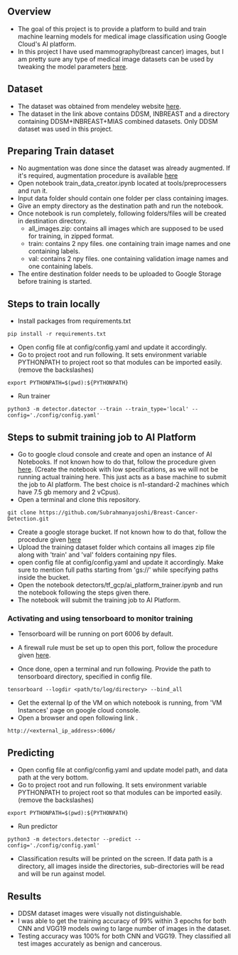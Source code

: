 
## Overview
- The goal of this project is to provide a platform to build and train machine learning models for medical image 
  classification using Google Cloud's AI platform.
- In this project I have used mammography(breast cancer) images, but I am pretty sure any type of
  medical image datasets can be used by tweaking the model parameters [here](detectors/tf_gcp/trainer/models/models.py).

## Dataset
- The dataset was obtained from mendeley website [here](https://data.mendeley.com/datasets/ywsbh3ndr8/5).
- The dataset in the link above contains DDSM, INBREAST and a directory containing DDSM+INBREAST+MIAS
   combined datasets. Only DDSM dataset was used in this project.
   

## Preparing Train dataset
- No augmentation was done since the dataset was already augmented. If it's required, augmentation procedure is available 
   [here](tools/preprocessers/image_augmenter.ipynb)
- Open notebook train_data_creator.ipynb located at tools/preprocessers and run it.
- Input data folder should contain one folder per class containing images.
- Give an empty directory as the destination path and run the notebook.
- Once notebook is run completely, following folders/files will be created in destination directory.
    - all_images.zip: contains all images which are supposed to be used for training, in zipped format.
    - train: contains 2 npy files. one containing train image names and one containing labels.
    - val: contains 2 npy files. one containing validation image names and one containing labels.
- The entire destination folder needs to be uploaded to Google Storage before training is started.

## Steps to train locally

- Install packages from requirements.txt
```shell
pip install -r requirements.txt
```
- Open config file at config/config.yaml and update it accordingly.
- Go to project root and run following. It sets environment variable 
   PYTHONPATH to project root so that modules can be imported easily. (remove the backslashes)
   
```shell
export PYTHONPATH=$(pwd):${PYTHONPATH}
```
- Run trainer
```shell
python3 -m detector.datector --train --train_type='local' --config='./config/config.yaml'
```


## Steps to submit training job to AI Platform

- Go to google cloud console and create and open an instance of AI Notebooks. 
   If not known how to do that, follow the procedure given [here](https://cloud.google.com/notebooks/docs/create-new).
   (Create the notebook with low specifications, as we will not be running actual training here. 
   This just acts as a base machine to submit the job to AI platform. 
   The best choice is n1-standard-2 machines which have 7.5 gb memory and 2 vCpus).
- Open a terminal and clone this repository.
```shell
git clone https://github.com/Subrahmanyajoshi/Breast-Cancer-Detection.git
```
- Create a google storage bucket. If not known how to do that, 
   follow the procedure given [here](https://cloud.google.com/storage/docs/creating-buckets)
- Upload the training dataset folder which contains all images zip file along with 'train' and 'val' 
   folders containing npy files.
- open config file at config/config.yaml and update it accordingly. Make sure to mention full paths
   starting from 'gs://' while specifying paths inside the bucket.
- Open the notebook detectors/tf_gcp/ai_platform_trainer.ipynb and run the notebook 
   following the steps given there.
- The notebook will submit the training job to AI Platform. 

### Activating and using tensorboard to monitor training

- Tensorboard will be running on port 6006 by default.
- A firewall rule must be set up to open this port, follow the procedure given
   [here](https://docs.bitnami.com/google/faq/administration/use-firewall/).
   
- Once done, open a terminal and run following. Provide the path to tensorboard directory, 
   specified in config file.
```shell
tensorboard --logdir <path/to/log/directory> --bind_all
```
- Get the external Ip of the VM on which notebook is running, from 'VM Instances' page on google cloud console.
- Open a browser and open following link .
```text
http://<external_ip_address>:6006/
```

## Predicting
- Open config file at config/config.yaml and update model path, and data path at the very bottom.
- Go to project root and run following. It sets environment variable PYTHONPATH to project root so that 
   modules can be imported easily. (remove the backslashes)
```shell
export PYTHONPATH=$(pwd):${PYTHONPATH}
```
- Run predictor
```shell
python3 -m detectors.detector --predict --config='./config/config.yaml'
```
- Classification results will be printed on the screen. If data path is a directory, 
   all images inside the directories, sub-directories will be read and will be run against model.
   
## Results

- DDSM dataset images were visually not distinguishable.
- I was able to get the training accuracy of 99% within 3 epochs for both CNN and VGG19 models 
  owing to large number of images in the dataset.
- Testing accuracy was 100% for both CNN and VGG19. They classified all test images accurately as 
  benign and cancerous.
